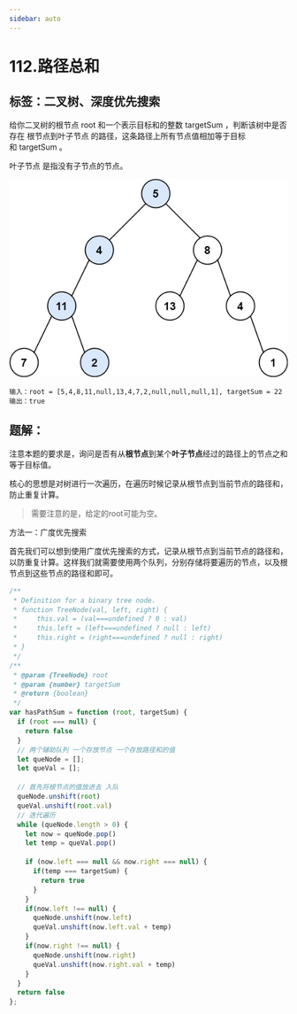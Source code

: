 ```yaml
---
sidebar: auto
---
```


# 112.路径总和

## 标签：二叉树、深度优先搜索

给你二叉树的根节点 root 和一个表示目标和的整数 targetSum ，判断该树中是否存在 根节点到叶子节点 的路径，这条路径上所有节点值相加等于目标和 targetSum 。

叶子节点 是指没有子节点的节点。

![示例1](../../images/leetcode/112/01.jpeg)

```
输入：root = [5,4,8,11,null,13,4,7,2,null,null,null,1], targetSum = 22
输出：true
```

## 题解：
注意本题的要求是，询问是否有从**根节点**到某个**叶子节点**经过的路径上的节点之和等于目标值。

核心的思想是对树进行一次遍历，在遍历时候记录从根节点到当前节点的路径和，防止重复计算。

> 需要注意的是，给定的root可能为空。

方法一：广度优先搜索

首先我们可以想到使用广度优先搜索的方式，记录从根节点到当前节点的路径和，以防重复计算。这样我们就需要使用两个队列，分别存储将要遍历的节点，以及根节点到这些节点的路径和即可。


```js
/**
 * Definition for a binary tree node.
 * function TreeNode(val, left, right) {
 *     this.val = (val===undefined ? 0 : val)
 *     this.left = (left===undefined ? null : left)
 *     this.right = (right===undefined ? null : right)
 * }
 */
/**
 * @param {TreeNode} root
 * @param {number} targetSum
 * @return {boolean}
 */
var hasPathSum = function (root, targetSum) {
  if (root === null) {
    return false
  }
  // 两个辅助队列 一个存放节点 一个存放路径和的值
  let queNode = [];
  let queVal = [];

  // 首先将根节点的值放进去 入队
  queNode.unshift(root)
  queVal.unshift(root.val)
  // 迭代遍历
  while (queNode.length > 0) {
    let now = queNode.pop()
    let temp = queVal.pop()
    
    if (now.left === null && now.right === null) {
      if(temp === targetSum) {
        return true
      }
    }
    if(now.left !== null) {
      queNode.unshift(now.left)
      queVal.unshift(now.left.val + temp)
    }
    if(now.right !== null) {
      queNode.unshift(now.right)
      queVal.unshift(now.right.val + temp)
    }
  }
  return false
};
```

